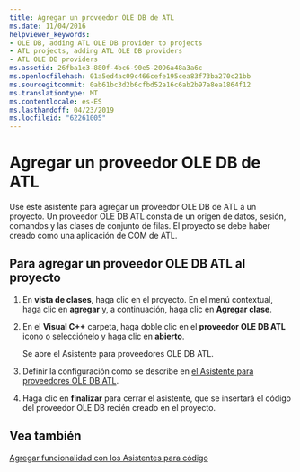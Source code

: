 ```yaml
---
title: Agregar un proveedor OLE DB de ATL
ms.date: 11/04/2016
helpviewer_keywords:
- OLE DB, adding ATL OLE DB provider to projects
- ATL projects, adding ATL OLE DB providers
- ATL OLE DB providers
ms.assetid: 26fba1e3-880f-4bc6-90e5-2096a48a3a6c
ms.openlocfilehash: 01a5ed4ac09c466cefe195cea83f73ba270c21bb
ms.sourcegitcommit: 0ab61bc3d2b6cfbd52a16c6ab2b97a8ea1864f12
ms.translationtype: MT
ms.contentlocale: es-ES
ms.lasthandoff: 04/23/2019
ms.locfileid: "62261005"
---
```

# <a name="adding-an-atl-ole-db-provider"></a>Agregar un proveedor OLE DB de ATL

Use este asistente para agregar un proveedor OLE DB de ATL a un proyecto. Un proveedor OLE DB ATL consta de un origen de datos, sesión, comandos y las clases de conjunto de filas. El proyecto se debe haber creado como una aplicación de COM de ATL.

## <a name="to-add-an-atl-ole-db-provider-to-your-project"></a>Para agregar un proveedor OLE DB ATL al proyecto

1. En **vista de clases**, haga clic en el proyecto. En el menú contextual, haga clic en **agregar** y, a continuación, haga clic en **Agregar clase**.

1. En el **Visual C++** carpeta, haga doble clic en el **proveedor OLE DB ATL** icono o selecciónelo y haga clic en **abierto**.

   Se abre el Asistente para proveedores OLE DB ATL.

1. Definir la configuración como se describe en [el Asistente para proveedores OLE DB ATL](../../atl/reference/atl-ole-db-provider-wizard.md).

1. Haga clic en **finalizar** para cerrar el asistente, que se insertará el código del proveedor OLE DB recién creado en el proyecto.

## <a name="see-also"></a>Vea también

[Agregar funcionalidad con los Asistentes para código](../../ide/adding-functionality-with-code-wizards-cpp.md)
